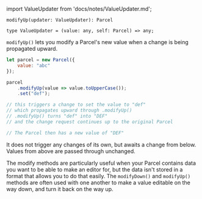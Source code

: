 import ValueUpdater from 'docs/notes/ValueUpdater.md';

```flow
modifyUp(updater: ValueUpdater): Parcel

type ValueUpdater = (value: any, self: Parcel) => any;
```

`modifyUp()` lets you modify a Parcel's new value when a change is being propagated upward.

```js
let parcel = new Parcel({
    value: "abc"
});

parcel
    .modifyUp(value => value.toUpperCase());
    .set("def");

// this triggers a change to set the value to "def"
// which propagates upward through .modifyUp()
// .modifyUp() turns "def" into "DEF"
// and the change request continues up to the original Parcel

// The Parcel then has a new value of "DEF"
```

It does not trigger any changes of its own, but awaits a change from below. Values from above are passed through unchanged.

The modify methods are particularly useful when your Parcel contains data you want to be able to make an editor for, but the data isn't stored in a format that allows you to do that easily. The `modifyDown()` and `modifyUp()` methods are often used with one another to make a value editable on the way down, and turn it back on the way up.

<ValueUpdater />
